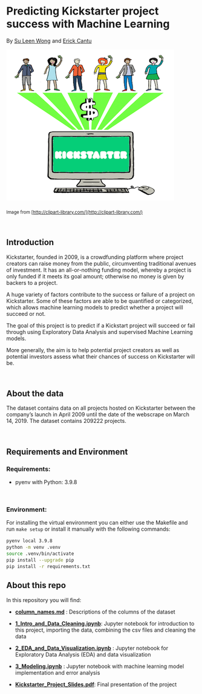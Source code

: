 # Predicting Kickstarter project success with Machine Learning 

By [Su Leen Wong](https://github.com/suleenwong) and [Erick Cantu](https://github.com/eaunaicr97)

![](assets/intro.png)

<sub>Image from [http://clipart-library.com/](http://clipart-library.com/)</sub>

<br>

## Introduction

Kickstarter, founded in 2009, is a crowdfunding platform where project creators can raise money from the public, circumventing traditional avenues of investment. It has an all-or-nothing funding model, whereby a project is only funded if it meets its goal amount; otherwise no money is given by backers to a project.

A huge variety of factors contribute to the success or failure of a project on Kickstarter. Some of these factors are able to be quantified or categorized, which allows machine learning models to predict whether a project will succeed or not. 

The goal of this project is to predict if a Kickstart project will succeed or fail through using Exploratory Data Analysis and supervised Machine Learning models.

More generally, the aim is to help potential project creators as well as potential investors assess what their chances of success on Kickstarter will be.


<br>

## About the data

The dataset contains data on all projects hosted on Kickstarter between the company’s launch in April 2009 until the date of the webscrape on March 14, 2019. The dataset contains 209222 projects.

<br>

## Requirements and Environment

### Requirements:
- pyenv with Python: 3.9.8

<br>

### Environment: 

For installing the virtual environment you can either use the Makefile and run `make setup` or install it manually with the following commands: 

```Bash
pyenv local 3.9.8
python -m venv .venv
source .venv/bin/activate
pip install --upgrade pip
pip install -r requirements.txt
```

## About this repo

In this repository you will find:

- [**column_names.md**](column_names.md) : Descriptions of the columns of the dataset

- [**1_Intro_and_Data_Cleaning.ipynb**](1_Intro_and_Data_Cleaning.ipynb): Jupyter notebook for introduction to this project, importing the data, combining the csv files and cleaning the data

- [**2_EDA_and_Data_Visualization.ipynb**](2_EDA_and_Data_Visualization.ipynb) : Jupyter notebook for Exploratory Data Analysis (EDA) and data visualization

- [**3_Modeling.ipynb**](3_Modeling.ipynb) : Jupyter notebook with machine learning model implementation and error analysis

- [**Kickstarter_Project_Slides.pdf**](Kickstarter_Project_Slides.pdf): Final presentation of the project

<!-- ## Usage

In order to train the model and store test data in the data folder and the model in models run:

```bash
#activate env
source .venv/bin/activate

python example_files/train.py  
```

In order to test that predict works on a test set you created run:

```bash
python example_files/predict.py models/linear_regression_model.sav data/X_test.csv data/y_test.csv
```

## Limitations

Development libraries are part of the production environment, normally these would be separate as the production code should be as slim as possible. -->
